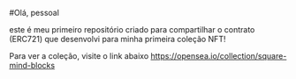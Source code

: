 #Olá, pessoal

este é meu primeiro repositório criado para compartilhar o contrato (ERC721) que desenvolvi para minha primeira coleção NFT!

Para ver a coleção, visite o link abaixo https://opensea.io/collection/square-mind-blocks
